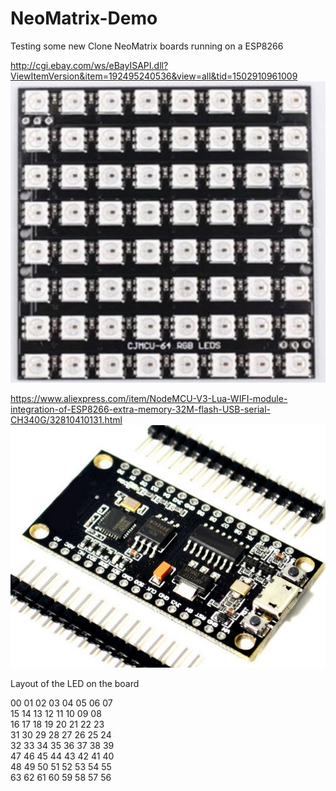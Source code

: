 # NeoMatrix-Demo
Testing some new Clone NeoMatrix boards running on a ESP8266

http://cgi.ebay.com/ws/eBayISAPI.dll?ViewItemVersion&item=192495240536&view=all&tid=1502910961009
![]( https://github.com/fixyourlan/NeoMatrix-Demo/blob/master/Images/NeoMatrix.jpg )

https://www.aliexpress.com/item/NodeMCU-V3-Lua-WIFI-module-integration-of-ESP8266-extra-memory-32M-flash-USB-serial-CH340G/32810410131.html
![](https://github.com/fixyourlan/NeoMatrix-Demo/blob/master/Images/ESP8266%20Dev%20Board.jpg)

Layout of the LED on the board
  
  00 01 02 03 04 05 06 07  
  15 14 13 12 11 10 09 08  
  16 17 18 19 20 21 22 23  
  31 30 29 28 27 26 25 24   
  32 33 34 35 36 37 38 39   
  47 46 45 44 43 42 41 40   
  48 49 50 51 52 53 54 55   
  63 62 61 60 59 58 57 56    
  
